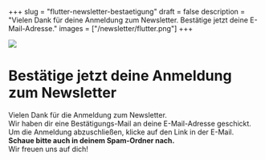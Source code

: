 +++
slug = "flutter-newsletter-bestaetigung"
draft = false
description = "Vielen Dank für deine Anmeldung zum Newsletter. Bestätige jetzt deine E-Mail-Adresse."
images = ["/newsletter/flutter.png"]
+++

<div class="container text-center pb-3">
<div>
<img src="/newsletter/flutter.png" class="img-fluid">
</div>
<div class="row text-center">
<div class="col-12">
<div class="text-center">
    <h1 class="blog-post-title mb-5">Bestätige jetzt deine Anmeldung zum Newsletter</h1>
    <p>Vielen Dank für die Anmeldung zum Newsletter. <br>Wir haben dir eine Bestätigungs-Mail an deine E-Mail-Adresse geschickt. <br>Um die Anmeldung abzuschließen, klicke auf den Link in der E-Mail.<br> <b>Schaue bitte auch in deinem Spam-Ordner nach.</b><br>Wir freuen uns auf dich!</p>
</div>
</div>
</div>
</div>
